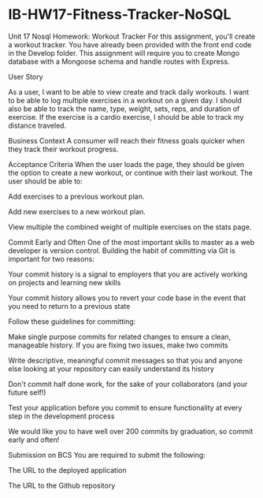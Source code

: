 # IB-HW17-Fitness-Tracker-NoSQL

Unit 17 Nosql Homework: Workout Tracker
For this assignment, you'll create a workout tracker. You have already been provided with the front end code in the Develop folder. This assignment will require you to create Mongo database with a Mongoose schema and handle routes with Express.

User Story

As a user, I want to be able to view create and track daily workouts. I want to be able to log multiple exercises in a workout on a given day. I should also be able to track the name, type, weight, sets, reps, and duration of exercise. If the exercise is a cardio exercise, I should be able to track my distance traveled.


Business Context
A consumer will reach their fitness goals quicker when they track their workout progress.

Acceptance Criteria
When the user loads the page, they should be given the option to create a new workout, or continue with their last workout.
The user should be able to:


Add exercises to a previous workout plan.


Add new exercises to a new workout plan.


View multiple the combined weight of multiple exercises on the stats page.



Commit Early and Often
One of the most important skills to master as a web developer is version control. Building the habit of committing via Git is important for two reasons:


Your commit history is a signal to employers that you are actively working on projects and learning new skills


Your commit history allows you to revert your code base in the event that you need to return to a previous state


Follow these guidelines for committing:


Make single purpose commits for related changes to ensure a clean, manageable history. If you are fixing two issues, make two commits


Write descriptive, meaningful commit messages so that you and anyone else looking at your repository can easily understand its history


Don't commit half done work, for the sake of your collaborators (and your future self!)


Test your application before you commit to ensure functionality at every step in the development process


We would like you to have well over 200 commits by graduation, so commit early and often!

Submission on BCS
You are required to submit the following:


The URL to the deployed application


The URL to the Github repository